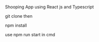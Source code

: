 Shooping App using React js and Typescript

git clone then

npm install

use npm run start in cmd



